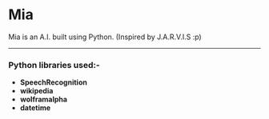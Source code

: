 # Mia
Mia is an A.I. built using Python. (Inspired by J.A.R.V.I.S :p)
<hr>

  <h3>Python libraries used:- </h3>
  
  + <b> SpeechRecognition </b> <br>
  + <b> wikipedia </b> <br>
  + <b> wolframalpha </b> <br>
  + <b> datetime </b> <br><br>
